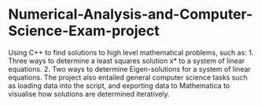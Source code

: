 # Numerical-Analysis-and-Computer-Science-Exam-project
Using C++ to find solutions to high level mathematical problems, such as: 1. Three ways to determine a least squares solution x* to a system of linear equations. 2. Two ways to determine Eigen-solutions for a system of linear equations. The project also entailed general computer science tasks such as loading data into the script, and exporting data to Mathematica to visualise how solutions are determined iteratively.
